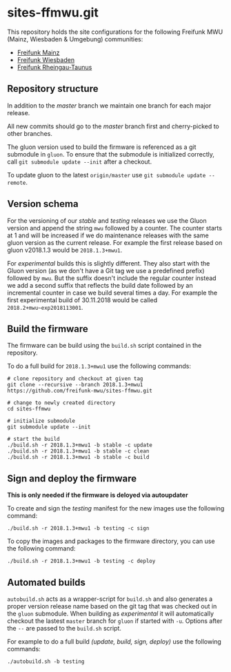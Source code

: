 # sites-ffmwu.git
This repository holds the site configurations for the following Freifunk MWU (Mainz, Wiesbaden & Umgebung) communities:

* [Freifunk Mainz](http://www.freifunk-mainz.de)
* [Freifunk Wiesbaden](http://wiesbaden.freifunk.net)
* [Freifunk Rheingau-Taunus](https://www.freifunk-rtk.de)

## Repository structure
In addition to the _master_ branch we maintain one branch for each major release.

All new commits should go to the _master_ branch first and cherry-picked to other branches.

The gluon version used to build the firmware is referenced as a git submodule in `gluon`.
To ensure that the submodule is initialized correctly, call `git submodule update --init` after a checkout.

To update gluon to the latest `origin/master` use `git submodule update --remote`.

## Version schema
For the versioning of our _stable_ and _testing_ releases we use the Gluon version and append the string `mwu` followed by a counter. The counter starts at 1 and will be increased if we do maintenance releases with the same gluon version as the current release. For example the first release based on gluon v2018.1.3 would be `2018.1.3+mwu1`.

For _experimental_ builds this is slightly different. They also start with the Gluon version (as we don't have a Git tag we use a predefined prefix) followed by `mwu`. But the suffix doesn't include the regular counter instead we add a second suffix that reflects the build date followed by an incremental counter in case we build several times a day. For example the first experimental build of 30.11.2018 would be called `2018.2+mwu~exp2018113001`.

## Build the firmware
The firmware can be build using the `build.sh` script contained in the repository.

To do a full build for `2018.1.3+mwu1` use the following commands:

```
# clone repository and checkout at given tag
git clone --recursive --branch 2018.1.3+mwu1 https://github.com/freifunk-mwu/sites-ffmwu.git

# change to newly created directory
cd sites-ffmwu

# initialize submodule
git submodule update --init

# start the build
./build.sh -r 2018.1.3+mwu1 -b stable -c update
./build.sh -r 2018.1.3+mwu1 -b stable -c clean
./build.sh -r 2018.1.3+mwu1 -b stable -c build
```

## Sign and deploy the firmware
**This is only needed if the firmware is deloyed via autoupdater**

To create and sign the _testing_ manifest for the new images use the following command:

```
./build.sh -r 2018.1.3+mwu1 -b testing -c sign
```

To copy the images and packages to the firmware directory, you can use the following command:

```
./build.sh -r 2018.1.3+mwu1 -b testing -c deploy
```

## Automated builds
`autobuild.sh` acts as a wrapper-script for `build.sh` and also generates a proper version release name based on the git tag that was checked out in the `gluon` submodule. When building as _experimental_ it will automatically checkout the lastest `master` branch for `gluon` if  started with `-u`. Options after the `--` are passed to the `build.sh` script.

For example to do a full build _(update, build, sign, deploy)_ use the following commands:

```
./autobuild.sh -b testing
```
